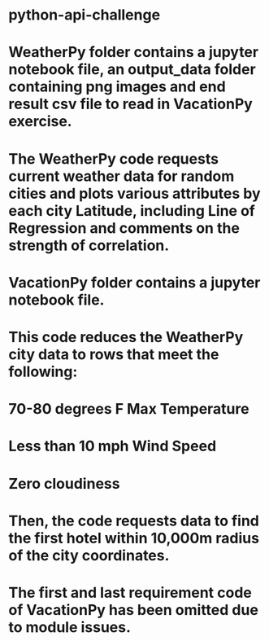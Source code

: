 # python-api-challenge

# WeatherPy folder contains a jupyter notebook file, an output_data folder containing png images and end result csv file to read in VacationPy exercise.
# The WeatherPy code requests current weather data for random cities and plots various attributes by each city Latitude, including Line of Regression and comments on the strength of correlation.

# VacationPy folder contains a jupyter notebook file.
# This code reduces the WeatherPy city data to rows that meet the following:
#   70-80 degrees F Max Temperature
#   Less than 10 mph Wind Speed
#   Zero cloudiness
# Then, the code requests data to find the first hotel within 10,000m radius of the city coordinates.

# The first and last requirement code of VacationPy has been omitted due to module issues.